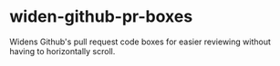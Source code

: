 widen-github-pr-boxes
=====================

Widens Github's pull request code boxes for easier reviewing without having to horizontally scroll.
